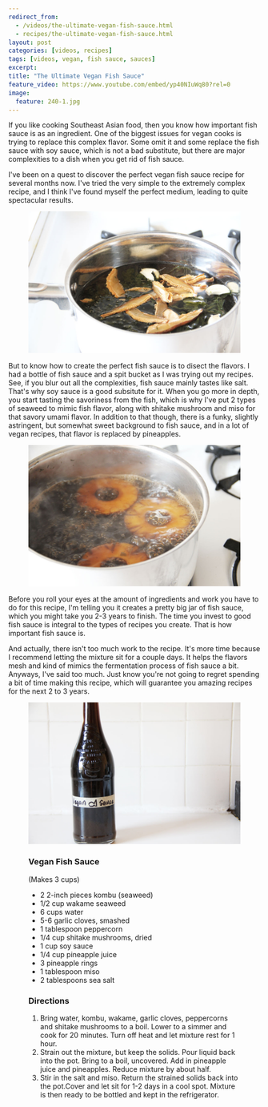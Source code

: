```yaml
---
redirect_from: 
  - /videos/the-ultimate-vegan-fish-sauce.html
  - recipes/the-ultimate-vegan-fish-sauce.html
layout: post
categories: [videos, recipes]
tags: [videos, vegan, fish sauce, sauces]
excerpt: 
title: "The Ultimate Vegan Fish Sauce"
feature_video: https://www.youtube.com/embed/yp40NIuWq80?rel=0
image:
  feature: 240-1.jpg
---
```


If you like cooking Southeast Asian food, then you know how important fish sauce is as an ingredient.  One of the biggest issues for vegan cooks is trying to replace this complex flavor.  Some omit it and some replace the fish sauce with soy sauce, which is not a bad substitute, but there are major complexities to a dish when you get rid of fish sauce.

I've been on a quest to discover the perfect vegan fish sauce recipe for several months now. I've tried the very simple to the extremely complex recipe, and I think I've found myself the perfect medium, leading to quite spectacular results.

<figure>
    <img src="/images/240-3.jpg">
</figure>

But to know how to create the perfect fish sauce is to disect the flavors.  I had a bottle of fish sauce and a spit bucket as I was trying out my recipes.  See, if you blur out all the complexities, fish sauce mainly tastes like salt.  That's why soy sauce is a good subsitute for it.  When you go more in depth, you start tasting the savoriness from the fish, which is why I've put 2 types of seaweed to mimic fish flavor, along with shitake mushroom and miso for that savory umami flavor.  In addition to that though, there is a funky, slightly astringent, but somewhat sweet background to fish sauce, and in a lot of vegan recipes, that flavor is replaced by pineapples.

<figure>
    <img src="/images/240-4.jpg">
</figure> 

Before you roll your eyes at the amount of ingredients and work you have to do for this recipe, I'm telling you it creates a pretty big jar of fish sauce, which you might take you 2-3 years to finish.  The time you invest to good fish sauce is integral to the types of recipes you create.  That is how important fish sauce is.

And actually, there isn't too much work to the recipe.  It's more time because I recommend letting the mixture sit for a couple days.  It helps the flavors mesh and kind of mimics the fermentation process of fish sauce a bit.  Anyways, I've said too much.  Just know you're not going to regret spending a bit of time making this recipe, which will guarantee you amazing recipes for the next 2 to 3 years.

<figure>
    <img src="/images/240-2.jpg">
</figure>


<figure class="ingredients" markdown="1">

### Vegan Fish Sauce

(Makes 3 cups)

- 2 2-inch pieces kombu (seaweed)
- 1/2 cup wakame seaweed
- 6 cups water
- 5-6 garlic cloves, smashed
- 1 tablespoon peppercorn
- 1/4 cup shitake mushrooms, dried
- 1 cup soy sauce
- 1/4 cup pineapple juice
- 3 pineapple rings
- 1 tablespoon miso
- 2 tablespoons sea salt

</figure>

<figure class="directions" markdown="1">

### Directions

1. Bring water, kombu, wakame, garlic cloves, peppercorns and shitake mushrooms to a boil.  Lower to a simmer and cook for 20 minutes.  Turn off heat and let mixture rest for 1 hour.
2. Strain out the mixture, but keep the solids. Pour liquid back into the pot.  Bring to a boil, uncovered.  Add in pineapple juice and pineapples.  Reduce mixture by about half.
3. Stir in the salt and miso.  Return the strained solids back into the pot.Cover and let sit for 1-2 days in a cool spot.  Mixture is then ready to be bottled and kept in the refrigerator.
</figure>


